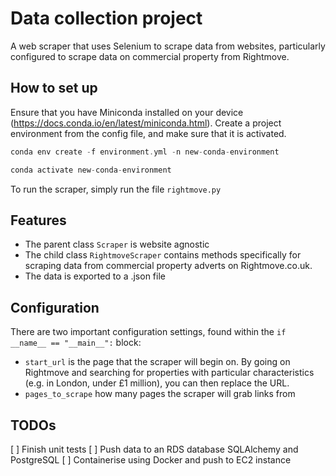 # Data collection project

A web scraper that uses Selenium to scrape data from websites, particularly configured to scrape data on commercial property from Rightmove.

## How to set up

Ensure that you have Miniconda installed on your device (https://docs.conda.io/en/latest/miniconda.html). Create a project environment from the config file, and make sure that it is activated.

```C
conda env create -f environment.yml -n new-conda-environment

conda activate new-conda-environment
```

To run the scraper, simply run the file `rightmove.py`

## Features

- The parent class `Scraper` is website agnostic
- The child class `RightmoveScraper` contains methods specifically for scraping data from commercial property adverts on Rightmove.co.uk.
- The data is exported to a .json file

## Configuration

There are two important configuration settings, found within the `if __name__ == "__main__":` block:

- `start_url` is the page that the scraper will begin on. By going on Rightmove and searching for properties with particular characteristics (e.g. in London, under £1 million), you can then replace the URL.
- `pages_to_scrape` how many pages the scraper will grab links from

## TODOs

[ ] Finish unit tests
[ ] Push data to an RDS database SQLAlchemy and PostgreSQL
[ ] Containerise using Docker and push to EC2 instance

